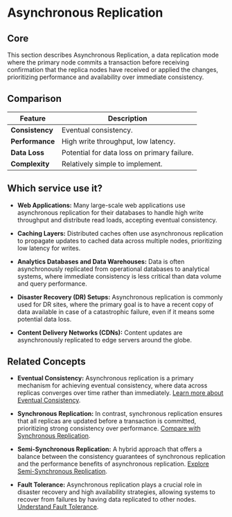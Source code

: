 # Asynchronous Replication

## Core

This section describes Asynchronous Replication, a data replication mode where the primary node commits a transaction before receiving confirmation that the replica nodes have received or applied the changes, prioritizing performance and availability over immediate consistency.

## Comparison

| Feature | Description |
|---|---|
| **Consistency** | Eventual consistency. |
| **Performance** | High write throughput, low latency. |
| **Data Loss** | Potential for data loss on primary failure. |
| **Complexity** | Relatively simple to implement. |

## Which service use it?



-   **Web Applications:** Many large-scale web applications use asynchronous replication for their databases to handle high write throughput and distribute read loads, accepting eventual consistency.

-   **Caching Layers:** Distributed caches often use asynchronous replication to propagate updates to cached data across multiple nodes, prioritizing low latency for writes.

-   **Analytics Databases and Data Warehouses:** Data is often asynchronously replicated from operational databases to analytical systems, where immediate consistency is less critical than data volume and query performance.

-   **Disaster Recovery (DR) Setups:** Asynchronous replication is commonly used for DR sites, where the primary goal is to have a recent copy of data available in case of a catastrophic failure, even if it means some potential data loss.

-   **Content Delivery Networks (CDNs):** Content updates are asynchronously replicated to edge servers around the globe.

## Related Concepts

-   **Eventual Consistency:** Asynchronous replication is a primary mechanism for achieving eventual consistency, where data across replicas converges over time rather than immediately. [Learn more about Eventual Consistency](../../consistency-models/eventual-consistency/README.md).

-   **Synchronous Replication:** In contrast, synchronous replication ensures that all replicas are updated before a transaction is committed, prioritizing strong consistency over performance. [Compare with Synchronous Replication](../sync/README.md).

-   **Semi-Synchronous Replication:** A hybrid approach that offers a balance between the consistency guarantees of synchronous replication and the performance benefits of asynchronous replication. [Explore Semi-Synchronous Replication](../semi-sync/README.md).

-   **Fault Tolerance:** Asynchronous replication plays a crucial role in disaster recovery and high availability strategies, allowing systems to recover from failures by having data replicated to other nodes. [Understand Fault Tolerance](../../fault-tolerance/README.md).
